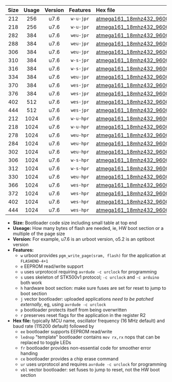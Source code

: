 |Size|Usage|Version|Features|Hex file|
|:-:|:-:|:-:|:-:|:--|
|212|256|u7.6|`w-u-jpr`|[atmega161_18mhz432_9600bps_ur_vbl.hex](https://raw.githubusercontent.com/stefanrueger/urboot/main/atmega161_18mhz432_9600bps_ur_vbl.hex)|
|218|256|u7.6|`w-u-jpr`|[atmega161_18mhz432_9600bps_lednop_ur_vbl.hex](https://raw.githubusercontent.com/stefanrueger/urboot/main/atmega161_18mhz432_9600bps_lednop_ur_vbl.hex)|
|282|384|u7.6|`weu-jpr`|[atmega161_18mhz432_9600bps_ee_ur_vbl.hex](https://raw.githubusercontent.com/stefanrueger/urboot/main/atmega161_18mhz432_9600bps_ee_ur_vbl.hex)|
|288|384|u7.6|`weu-jpr`|[atmega161_18mhz432_9600bps_ee_lednop_ur_vbl.hex](https://raw.githubusercontent.com/stefanrueger/urboot/main/atmega161_18mhz432_9600bps_ee_lednop_ur_vbl.hex)|
|306|384|u7.6|`weu-jpr`|[atmega161_18mhz432_9600bps_ee_lednop_fr_ur_vbl.hex](https://raw.githubusercontent.com/stefanrueger/urboot/main/atmega161_18mhz432_9600bps_ee_lednop_fr_ur_vbl.hex)|
|310|384|u7.6|`w-s-jpr`|[atmega161_18mhz432_9600bps_vbl.hex](https://raw.githubusercontent.com/stefanrueger/urboot/main/atmega161_18mhz432_9600bps_vbl.hex)|
|316|384|u7.6|`w-s-jpr`|[atmega161_18mhz432_9600bps_lednop_vbl.hex](https://raw.githubusercontent.com/stefanrueger/urboot/main/atmega161_18mhz432_9600bps_lednop_vbl.hex)|
|334|384|u7.6|`weu-jpr`|[atmega161_18mhz432_9600bps_ee_lednop_fr_ce_ur_vbl.hex](https://raw.githubusercontent.com/stefanrueger/urboot/main/atmega161_18mhz432_9600bps_ee_lednop_fr_ce_ur_vbl.hex)|
|370|384|u7.6|`wes-jpr`|[atmega161_18mhz432_9600bps_ee_vbl.hex](https://raw.githubusercontent.com/stefanrueger/urboot/main/atmega161_18mhz432_9600bps_ee_vbl.hex)|
|376|384|u7.6|`wes-jpr`|[atmega161_18mhz432_9600bps_ee_lednop_vbl.hex](https://raw.githubusercontent.com/stefanrueger/urboot/main/atmega161_18mhz432_9600bps_ee_lednop_vbl.hex)|
|402|512|u7.6|`wes-jpr`|[atmega161_18mhz432_9600bps_ee_lednop_fr_vbl.hex](https://raw.githubusercontent.com/stefanrueger/urboot/main/atmega161_18mhz432_9600bps_ee_lednop_fr_vbl.hex)|
|444|512|u7.6|`wes-jpr`|[atmega161_18mhz432_9600bps_ee_lednop_fr_ce_vbl.hex](https://raw.githubusercontent.com/stefanrueger/urboot/main/atmega161_18mhz432_9600bps_ee_lednop_fr_ce_vbl.hex)|
|212|1024|u7.6|`w-u-hpr`|[atmega161_18mhz432_9600bps_ur.hex](https://raw.githubusercontent.com/stefanrueger/urboot/main/atmega161_18mhz432_9600bps_ur.hex)|
|218|1024|u7.6|`w-u-hpr`|[atmega161_18mhz432_9600bps_lednop_ur.hex](https://raw.githubusercontent.com/stefanrueger/urboot/main/atmega161_18mhz432_9600bps_lednop_ur.hex)|
|278|1024|u7.6|`weu-hpr`|[atmega161_18mhz432_9600bps_ee_ur.hex](https://raw.githubusercontent.com/stefanrueger/urboot/main/atmega161_18mhz432_9600bps_ee_ur.hex)|
|284|1024|u7.6|`weu-hpr`|[atmega161_18mhz432_9600bps_ee_lednop_ur.hex](https://raw.githubusercontent.com/stefanrueger/urboot/main/atmega161_18mhz432_9600bps_ee_lednop_ur.hex)|
|302|1024|u7.6|`weu-hpr`|[atmega161_18mhz432_9600bps_ee_lednop_fr_ur.hex](https://raw.githubusercontent.com/stefanrueger/urboot/main/atmega161_18mhz432_9600bps_ee_lednop_fr_ur.hex)|
|306|1024|u7.6|`w-s-hpr`|[atmega161_18mhz432_9600bps.hex](https://raw.githubusercontent.com/stefanrueger/urboot/main/atmega161_18mhz432_9600bps.hex)|
|312|1024|u7.6|`w-s-hpr`|[atmega161_18mhz432_9600bps_lednop.hex](https://raw.githubusercontent.com/stefanrueger/urboot/main/atmega161_18mhz432_9600bps_lednop.hex)|
|330|1024|u7.6|`weu-hpr`|[atmega161_18mhz432_9600bps_ee_lednop_fr_ce_ur.hex](https://raw.githubusercontent.com/stefanrueger/urboot/main/atmega161_18mhz432_9600bps_ee_lednop_fr_ce_ur.hex)|
|366|1024|u7.6|`wes-hpr`|[atmega161_18mhz432_9600bps_ee.hex](https://raw.githubusercontent.com/stefanrueger/urboot/main/atmega161_18mhz432_9600bps_ee.hex)|
|372|1024|u7.6|`wes-hpr`|[atmega161_18mhz432_9600bps_ee_lednop.hex](https://raw.githubusercontent.com/stefanrueger/urboot/main/atmega161_18mhz432_9600bps_ee_lednop.hex)|
|402|1024|u7.6|`wes-hpr`|[atmega161_18mhz432_9600bps_ee_lednop_fr.hex](https://raw.githubusercontent.com/stefanrueger/urboot/main/atmega161_18mhz432_9600bps_ee_lednop_fr.hex)|
|444|1024|u7.6|`wes-hpr`|[atmega161_18mhz432_9600bps_ee_lednop_fr_ce.hex](https://raw.githubusercontent.com/stefanrueger/urboot/main/atmega161_18mhz432_9600bps_ee_lednop_fr_ce.hex)|

- **Size:** Bootloader code size including small table at top end
- **Useage:** How many bytes of flash are needed, ie, HW boot section or a multiple of the page size
- **Version:** For example, u7.6 is an urboot version, o5.2 is an optiboot version
- **Features:**
  + `w` urboot provides `pgm_write_page(sram, flash)` for the application at `FLASHEND-4+1`
  + `e` EEPROM read/write support
  + `u` uses urprotocol requiring `avrdude -c urclock` for programming
  + `s` uses skeleton of STK500v1 protocol; `-c urclock` and `-c arduino` both work
  + `h` hardware boot section: make sure fuses are set for reset to jump to boot section
  + `j` vector bootloader: uploaded applications *need to be patched externally*, eg, using `avrdude -c urclock`
  + `p` bootloader protects itself from being overwritten
  + `r` preserves reset flags for the application in the register R2
- **Hex file:** typically MCU name, oscillator frequency (16 MHz default) and baud rate (115200 default) followed by
  + `ee` bootloader supports EEPROM read/write
  + `lednop` "template" bootloader contains `mov rx,rx` nops that can be replaced to toggle LEDs
  + `fr` bootloader provides non-essential code for smoother error handing
  + `ce` bootloader provides a chip erase command
  + `ur` uses urprotocol and requires `avrdude -c urclock` for programming
  + `vbl` vector bootloader: set fuses to jump to reset, not the HW boot section
